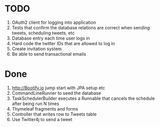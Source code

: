 # TODO
1. OAuth2 client for logging into application
1. Tests that confirm the database relations are correct when sending tweets, scheduling tweets, etc
1. Database entry each time user logs in
1. Hard code the twitter IDs that are allowed to log in
1. Create invitation system
1. Be able to send transactional emails

# Done
1. http://Bootify.io jump start with JPA setup etc
1. CommandLineRunner to seed the database
1. TaskSchedulerBuilder executes a Runnable that cancels the schedule after being run N times
1. Thymeleaf fragments and forms
1. Controller that writes row to Tweets table
1. Use Twitter4j to send a tweet
